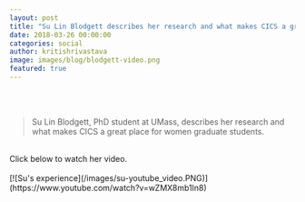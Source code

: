 ```yaml
---
layout: post
title: "Su Lin Blodgett describes her research and what makes CICS a great place for women graduate students"
date: 2018-03-26 00:00:00
categories: social
author: kritishrivastava
image: images/blog/blodgett-video.png
featured: true
---
```

<br/><br/>
>Su Lin Blodgett, PhD student at UMass, describes her research and what makes CICS a great place for women graduate students.
<br/>
Click below to watch her video.
<br/><br/>
[![Su's experience](/images/su-youtube_video.PNG)](https://www.youtube.com/watch?v=wZMX8mb1ln8)







